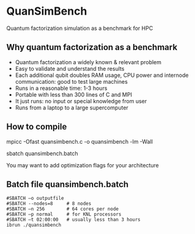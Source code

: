 # QuanSimBench
Quantum factorization simulation as a benchmark for HPC

## Why quantum factorization as a benchmark
- Quantum factorization a widely known & relevant problem
- Easy to validate and understand the results
- Each additional qubit doubles RAM usage, CPU power and internode communication: good to test large machines
- Runs in a reasonable time: 1-3 hours
- Portable with less than 300 lines of C and MPI
- It just runs: no input or special knowledge from user
- Runs from a laptop to a large supercomputer

## How to compile

mpicc -Ofast quansimbench.c -o quansimbench -lm -Wall

sbatch quansimbench.batch

You may want to add optimization flags for your architecture

## Batch file quansimbench.batch
```
#SBATCH –o outputfile
#SBATCH --nodes=8     # 8 nodes
#SBATCH –n 256        # 64 cores per node
#SBATCH –p normal     # for KNL processors
#SBATCH –t 02:00:00   # usually less than 3 hours
ibrun ./quansimbench
```
